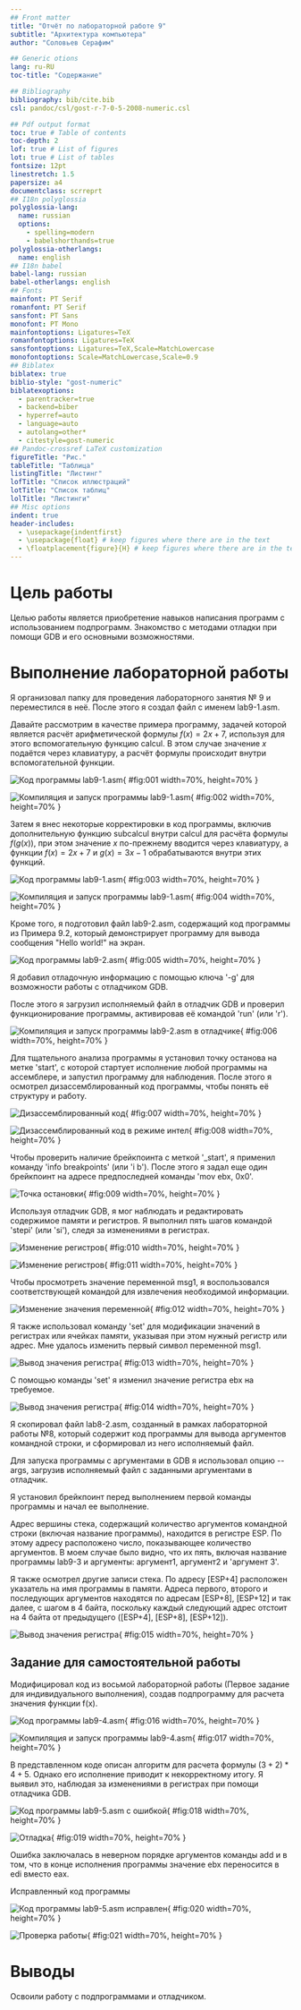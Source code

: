 ```yaml
---
## Front matter
title: "Отчёт по лабораторной работе 9"
subtitle: "Архитектура компьютера"
author: "Соловьев Серафим"

## Generic otions
lang: ru-RU
toc-title: "Содержание"

## Bibliography
bibliography: bib/cite.bib
csl: pandoc/csl/gost-r-7-0-5-2008-numeric.csl

## Pdf output format
toc: true # Table of contents
toc-depth: 2
lof: true # List of figures
lot: true # List of tables
fontsize: 12pt
linestretch: 1.5
papersize: a4
documentclass: scrreprt
## I18n polyglossia
polyglossia-lang:
  name: russian
  options:
	- spelling=modern
	- babelshorthands=true
polyglossia-otherlangs:
  name: english
## I18n babel
babel-lang: russian
babel-otherlangs: english
## Fonts
mainfont: PT Serif
romanfont: PT Serif
sansfont: PT Sans
monofont: PT Mono
mainfontoptions: Ligatures=TeX
romanfontoptions: Ligatures=TeX
sansfontoptions: Ligatures=TeX,Scale=MatchLowercase
monofontoptions: Scale=MatchLowercase,Scale=0.9
## Biblatex
biblatex: true
biblio-style: "gost-numeric"
biblatexoptions:
  - parentracker=true
  - backend=biber
  - hyperref=auto
  - language=auto
  - autolang=other*
  - citestyle=gost-numeric
## Pandoc-crossref LaTeX customization
figureTitle: "Рис."
tableTitle: "Таблица"
listingTitle: "Листинг"
lofTitle: "Список иллюстраций"
lotTitle: "Список таблиц"
lolTitle: "Листинги"
## Misc options
indent: true
header-includes:
  - \usepackage{indentfirst}
  - \usepackage{float} # keep figures where there are in the text
  - \floatplacement{figure}{H} # keep figures where there are in the text
---
```


# Цель работы

Целью работы является приобретение навыков написания программ с использованием подпрограмм.
Знакомство с методами отладки при помощи GDB и его основными возможностями.

# Выполнение лабораторной работы

Я организовал папку для проведения лабораторного занятия № 9 и переместился в неё. После этого я создал файл с именем lab9-1.asm.

Давайте рассмотрим в качестве примера программу, задачей которой является расчёт арифметической формулы $f(x) = 2x+7$, используя для этого вспомогательную функцию calcul. В этом случае значение $x$ подаётся через клавиатуру, а расчёт формулы происходит внутри вспомогательной функции.

![Код программы lab9-1.asm](image/01.png){ #fig:001 width=70%, height=70% }

![Компиляция и запуск программы lab9-1.asm](image/02.png){ #fig:002 width=70%, height=70% }

Затем я внес некоторые корректировки в код программы, включив дополнительную функцию subcalcul внутри calcul для расчёта формулы $f(g(x))$, при этом значение $x$ по-прежнему вводится через клавиатуру, а функции $f(x) = 2x + 7$ и $g(x) = 3x − 1$ обрабатываются внутри этих функций.

![Код программы lab9-1.asm](image/03.png){ #fig:003 width=70%, height=70% }

![Компиляция и запуск программы lab9-1.asm](image/04.png){ #fig:004 width=70%, height=70% }

Кроме того, я подготовил файл lab9-2.asm, содержащий код программы из Примера 9.2, который демонстрирует программу для вывода сообщения "Hello world!" на экран.

![Код программы lab9-2.asm](image/05.png){ #fig:005 width=70%, height=70% }

Я добавил отладочную информацию с помощью ключа '-g' для возможности работы с отладчиком GDB.

После этого я загрузил исполняемый файл в отладчик GDB и проверил функционирование программы, активировав её командой 'run' (или 'r').

![Компиляция и запуск программы lab9-2.asm в отладчике](image/06.png){ #fig:006 width=70%, height=70% }

Для тщательного анализа программы я установил точку останова на метке 'start', с которой стартует исполнение любой программы на ассемблере, и запустил программу для наблюдения. После этого я осмотрел дизассемблированный код программы, чтобы понять её структуру и работу.

![Дизассемблированный код](image/07.png){ #fig:007 width=70%, height=70% }

![Дизассемблированный код в режиме интел](image/08.png){ #fig:008 width=70%, height=70% }

Чтобы проверить наличие брейкпоинта с меткой '_start', я применил команду 'info breakpoints' (или 'i b'). После этого я задал еще один брейкпоинт на адресе предпоследней команды 'mov ebx, 0x0'.

![Точка остановки](image/09.png){ #fig:009 width=70%, height=70% }

Используя отладчик GDB, я мог наблюдать и редактировать содержимое памяти и регистров. Я выполнил пять шагов командой 'stepi' (или 'si'), следя за изменениями в регистрах.

![Изменение регистров](image/10.png){ #fig:010 width=70%, height=70% }

![Изменение регистров](image/11.png){ #fig:011 width=70%, height=70% }

Чтобы просмотреть значение переменной msg1, я воспользовался соответствующей командой для извлечения необходимой информации.

![Изменение значения переменной](image/12.png){ #fig:012 width=70%, height=70% }

Я также использовал команду 'set' для модификации значений в регистрах или ячейках памяти, указывая при этом нужный регистр или адрес. Мне удалось изменить первый символ переменной msg1.

![Вывод значения регистра](image/13.png){ #fig:013 width=70%, height=70% }

С помощью команды 'set' я изменил значение регистра ebx на требуемое.

![Вывод значения регистра](image/14.png){ #fig:014 width=70%, height=70% }

Я скопировал файл lab8-2.asm, созданный в рамках лабораторной работы №8, который содержит код программы для вывода аргументов командной строки, и сформировал из него исполняемый файл.

Для запуска программы с аргументами в GDB я использовал опцию --args, загрузив исполняемый файл с заданными аргументами в отладчик.

Я установил брейкпоинт перед выполнением первой команды программы и начал ее выполнение.

Адрес вершины стека, содержащий количество аргументов командной строки (включая название программы), находится в регистре ESP. По этому адресу расположено число, показывающее количество аргументов. В моем случае было видно, что их пять, включая название программы lab9-3 и аргументы: аргумент1, аргумент2 и 'аргумент 3'.

Я также осмотрел другие записи стека. По адресу [ESP+4] расположен указатель на имя программы в памяти. Адреса первого, второго и последующих аргументов находятся по адресам [ESP+8], [ESP+12] и так далее, с шагом в 4 байта, поскольку каждый следующий адрес отстоит на 4 байта от предыдущего ([ESP+4], [ESP+8], [ESP+12]).

![Вывод значения регистра](image/15.png){ #fig:015 width=70%, height=70% }

## Задание для самостоятельной работы

Модифицировал код из восьмой лабораторной работы (Первое задание для индивидуального выполнения), создав подпрограмму для расчета значения функции f(x).

![Код программы lab9-4.asm](image/16.png){ #fig:016 width=70%, height=70% }

![Компиляция и запуск программы lab9-4.asm](image/17.png){ #fig:017 width=70%, height=70% }

В представленном коде описан алгоритм для расчета формулы $(3+2)*4+5$. 
Однако его исполнение приводит к некорректному итогу. Я выявил это, наблюдая за изменениями в регистрах при помощи отладчика GDB.

![Код программы lab9-5.asm с ошибкой](image/18.png){ #fig:018 width=70%, height=70% }

![Отладка](image/19.png){ #fig:019 width=70%, height=70% }

Ошибка заключалась в неверном порядке аргументов команды add и в том, что в конце исполнения программы значение ebx переносится в edi вместо eax.

Исправленный код программы

![Код программы lab9-5.asm исправлен](image/20.png){ #fig:020 width=70%, height=70% }

![Проверка работы](image/21.png){ #fig:021 width=70%, height=70% }

# Выводы

Освоили работy с подпрограммами и отладчиком.